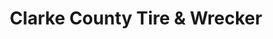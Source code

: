 ---
title: "Clarke County Tire & Wrecker"
url: /osceola/clarke-county-tire-and-wrecker/
shop: car repair
---